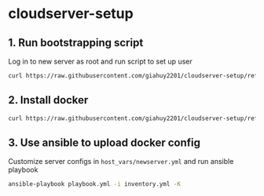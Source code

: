 # cloudserver-setup

## 1. Run bootstrapping script

Log in to new server as root and run script to set up user

```sh
curl https://raw.githubusercontent.com/giahuy2201/cloudserver-setup/refs/heads/main/scripts/bootstrap.sh | sh
```

## 2. Install docker

```sh
curl https://raw.githubusercontent.com/giahuy2201/cloudserver-setup/refs/heads/main/scripts/install-docker-debian.sh | sh
```

## 3. Use ansible to upload docker config

Customize server configs in `host_vars/newserver.yml` and run ansible playbook

```sh
ansible-playbook playbook.yml -i inventory.yml -K
```